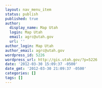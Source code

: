 ```yaml
---
layout: nav_menu_item
status: publish
published: true
author:
  display_name: Map Utah
  login: Map Utah
  email: agrc@utah.gov
  url: ''
author_login: Map Utah
author_email: agrc@utah.gov
wordpress_id: 5226
wordpress_url: http://gis.utah.gov/?p=5226
date: '2012-03-30 15:09:37 -0500'
date_gmt: '2012-03-30 21:09:37 -0500'
categories: []
tags: []
---
```


